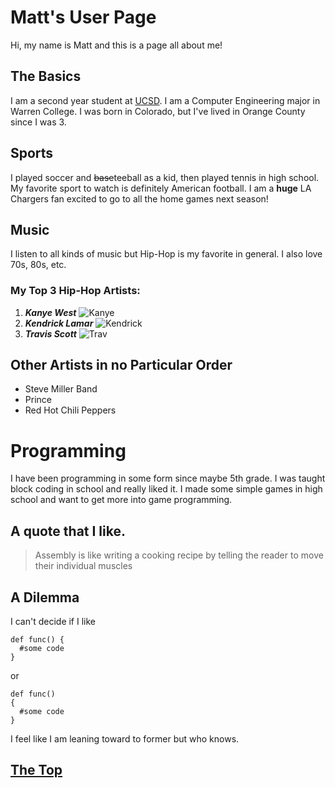 # Matt's User Page
Hi, my name is Matt and this is a page all about me!
## The Basics
I am a second year student at [UCSD](https://ucsd.edu/). I am a Computer Engineering major in Warren College. I was born in Colorado, but I've lived in Orange County since I was 3. 
## Sports
I played soccer and ~~base~~teeball as a kid, then played tennis in high school. My favorite sport to watch is definitely American football. I am a **huge** LA Chargers fan excited to go to all the home games next season!
## Music
I listen to all kinds of music but Hip-Hop is my favorite in general. I also love 70s, 80s, etc.

### My Top 3 Hip-Hop Artists:

1. ***Kanye West*** 
![Kanye](https://i.imgflip.com/41j06n.png?a475416)
2. ***Kendrick Lamar***
![Kendrick](https://i.redd.it/r5scq17olyry.jpg) 
3. ***Travis Scott***
![Trav](https://i.pinimg.com/736x/5d/6a/ef/5d6aef6f1513c5e4ff365e989e5c772c.jpg)


## Other Artists in no Particular Order
- Steve Miller Band
- Prince
- Red Hot Chili Peppers

# Programming
I have been programming in some form since maybe 5th grade. I was taught block coding in school and really liked it. I made some simple games in high school and want to get more into game programming.

## A quote that I like.

> Assembly is like writing a cooking recipe by telling the reader to move their individual muscles

## A Dilemma

I can't decide if I like 
```
def func() {
  #some code
}
```
or 
```
def func()
{
  #some code
}
```
I feel like I am leaning toward to former but who knows.

## [The Top](https://github.com/mattqgoldberg/MyUserPage/blob/main/index.md#matts-user-page)





